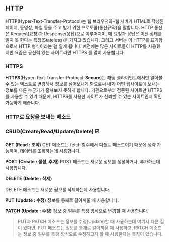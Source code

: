 ## HTTP

**HTTP**(Hyper-Text-Transfer-Protocol)는 웹 브라우저와-웹 서버가 HTML로 작성된 페이지, 동영상, 파일 등을 주고 받기 위한 프로토콜(통신규약)을 말합니다. HTTP 통신은 Request(요청)과 Response(응답)으로 이루어지며, 매 요청과 응답은 이전 상태를 알지 못 한다는 특징(Stateless)을 가지고 있습니다. 그리고 서버는 이 HTTP를 표기함으로서 HTTP 형식이라는 걸 알게 됩니다. 예전에는 많은 사이트들이 HTTP를 사용했지만 요즘은 공신력 있는 사이트라면 HTTPS 를 많이 사용합니다.

### HTTPS

**HTTPS**(Hyper-Text-Transfer-Protocol-**Secure**)는 해당 클라이언트에서만 알아볼 수 있는 텍스트로 변경해서 정보를 실어보내게 함으로써 내가 어떤 웹사이트에 보내는 정보를 다른 누군가가 훔쳐보지 못하게 합니다. 기관으로부터 검증된 사이트만 HTTPS를 사용할 수 있기 때문에, HTTPS를 사용한 사이트가 신뢰할 수 있는 사이트인지 확인 가능하게 해줍니다.

### HTTP로 요청을 보내는 메소드

### **CRUD(Create/Read/Update/Delete)** ☑️

**GET (Read : 조회)**
GET 메소드는 fetch 함수에서 디폴트 메소드이기 때문에 생략 가능하며, 데이터를 조회하는데 사용합니다.

**POST** **(Create : 생성, 추가)**
POST 메소드는 새로운 정보를 생성하거나, 추가하는데 사용합니다.

**DELETE** **(Delete : 삭제)**

DELETE 메소드는 새로운 정보를 삭제하는데 사용합니다.

**PUT** **(Update : 수정)**
정보를 통째로 갈아끼울 때 사용합니다.

**PATCH** **(Update : 수정)**
정보 중 일부를 특정 방식으로 변경할 때 사용합니다.

> PUT과 PATCH 메소드는 정보를 수정(Update)할 때 사용하는데 여기서 다른 점이 있다면, PUT 메소드는 정보를 통채로 갈아끼울 때 사용하고, PATCH 메소드는 정보 중 일부를 특정 방식으로 수정하고자 할 때 사용한다는 특징이 있습니다.

</br>
